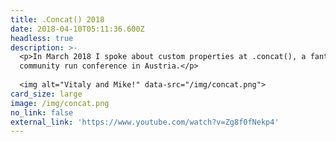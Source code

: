 ```yaml
---
title: .Concat() 2018
date: 2018-04-10T05:11:36.600Z
headless: true
description: >-
  <p>In March 2018 I spoke about custom properties at .concat(), a fantastic
  community run conference in Austria.</p>
  
  <img alt="Vitaly and Mike!" data-src="/img/concat.png">
card_size: large
image: /img/concat.png
no_link: false
external_link: 'https://www.youtube.com/watch?v=Zg8f0fNekp4'
---
```


